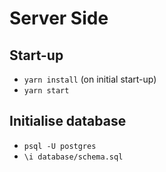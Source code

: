 # Server Side

## Start-up
- `yarn install` (on initial start-up)
- `yarn start`

## Initialise database
- `psql -U postgres`
- `\i database/schema.sql`
